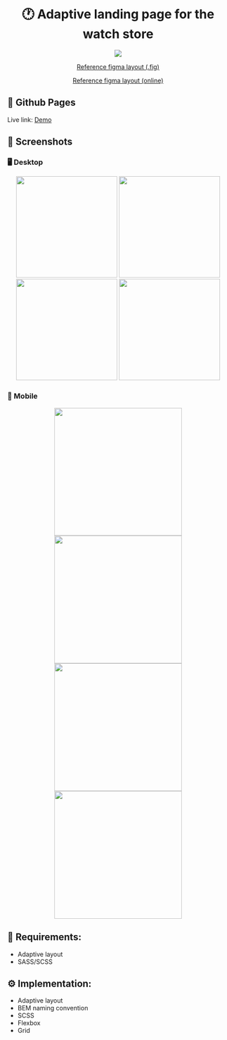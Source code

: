 <h1 align="center">🕐 Adaptive landing page for the watch store</h1>

<p align="center">
  <a href="https://skillicons.dev">
    <img src="https://skillicons.dev/icons?i=html,css,scss" />
  </a>
</p>

<p align="center">
  <a href="app/layout/">
    Reference figma layout (.fig)
  </a>
</p>

<p align="center">
  <a href="https://www.figma.com/file/22fczdbtZ13E40gD1BkxNR/%5BPublished%5D%5BRU%5D-%C2%ABConquest%C2%BB?node-id=0-1&t=EfIWGpQ2ZItVNMef-0">
    Reference figma layout (online)
  </a>
</p>

## 🔗 Github Pages

Live link: [Demo](https://safym.github.io/conquest/)

## 📸 Screenshots

### 🖥️ Desktop
<p align="center">
    <img height="230px" src="https://user-images.githubusercontent.com/99616798/226182374-ad9dc9bc-e3ff-4dc9-accf-67da3dc1c5e5.png" />
    <img height="230px" src="https://user-images.githubusercontent.com/99616798/226182377-b2b47b06-b5e7-47a0-a9a9-8c342ed7fb4e.png" />
    <img height="230px" src="https://user-images.githubusercontent.com/99616798/226182379-fda195d2-4582-4438-8134-b19f95eb8d09.png" />
    <img height="230px" src="https://user-images.githubusercontent.com/99616798/226182382-c91163c0-6716-4c84-807a-7f905b7c0595.png" />
</p>

### 📱 Mobile
<p align="center">
    <img height="290px" src="https://user-images.githubusercontent.com/99616798/226182119-43d682bc-efd6-46a0-8f65-e262d2454bd0.png" />
    <img height="290px" src="https://user-images.githubusercontent.com/99616798/226182123-7af7a534-7a56-4208-8cb7-2a10d7734d69.png" />
    <img height="290px" src="https://user-images.githubusercontent.com/99616798/226182125-a8c6c5a5-a75c-46ea-863d-bde8d40a359b.png" />
    <img height="290px" src="https://user-images.githubusercontent.com/99616798/226182127-aa87e64f-0f4c-4f5c-aedc-b01fed40667b.png" />
</p>

## 📑 Requirements:
* Adaptive layout
* SASS/SCSS

## ⚙️ Implementation:
* Adaptive layout
* BEM naming convention
* SCSS
* Flexbox
* Grid
